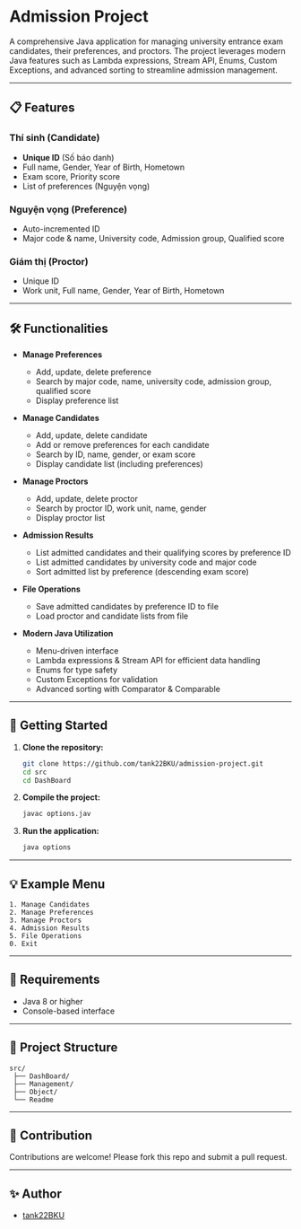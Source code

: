 # Admission Project

A comprehensive Java application for managing university entrance exam candidates, their preferences, and proctors. The project leverages modern Java features such as Lambda expressions, Stream API, Enums, Custom Exceptions, and advanced sorting to streamline admission management.

---

## 📋 Features

### Thí sinh (Candidate)
- **Unique ID** (Số báo danh)
- Full name, Gender, Year of Birth, Hometown
- Exam score, Priority score
- List of preferences (Nguyện vọng)

### Nguyện vọng (Preference)
- Auto-incremented ID
- Major code & name, University code, Admission group, Qualified score

### Giám thị (Proctor)
- Unique ID
- Work unit, Full name, Gender, Year of Birth, Hometown

---

## 🛠️ Functionalities

- **Manage Preferences**
    - Add, update, delete preference
    - Search by major code, name, university code, admission group, qualified score
    - Display preference list

- **Manage Candidates**
    - Add, update, delete candidate
    - Add or remove preferences for each candidate
    - Search by ID, name, gender, or exam score
    - Display candidate list (including preferences)

- **Manage Proctors**
    - Add, update, delete proctor
    - Search by proctor ID, work unit, name, gender
    - Display proctor list

- **Admission Results**
    - List admitted candidates and their qualifying scores by preference ID
    - List admitted candidates by university code and major code
    - Sort admitted list by preference (descending exam score)

- **File Operations**
    - Save admitted candidates by preference ID to file
    - Load proctor and candidate lists from file

- **Modern Java Utilization**
    - Menu-driven interface
    - Lambda expressions & Stream API for efficient data handling
    - Enums for type safety
    - Custom Exceptions for validation
    - Advanced sorting with Comparator & Comparable

---

## 🚀 Getting Started

1. **Clone the repository:**
   ```bash
   git clone https://github.com/tank22BKU/admission-project.git
   cd src
   cd DashBoard
   ```

2. **Compile the project:**
   ```bash
   javac options.jav
   ```

3. **Run the application:**
   ```bash
   java options
   ```

---

## 💡 Example Menu

```
1. Manage Candidates
2. Manage Preferences
3. Manage Proctors
4. Admission Results
5. File Operations
0. Exit
```

---

## 📝 Requirements

- Java 8 or higher
- Console-based interface

---

## 📂 Project Structure

```
src/
 ├── DashBoard/           
 ├── Management/         
 ├── Object/            
 └── Readme
```

---

## 🤝 Contribution

Contributions are welcome! Please fork this repo and submit a pull request.

---

## ✨ Author

- [tank22BKU](https://github.com/tank22BKU)
